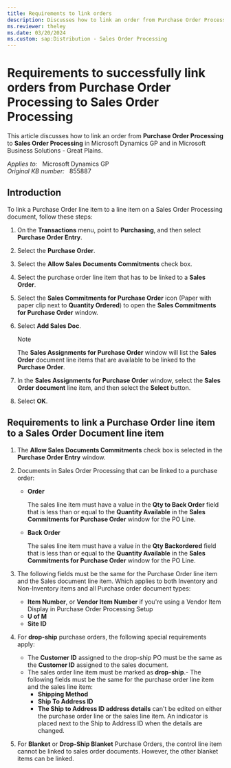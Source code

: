 ```yaml
---
title: Requirements to link orders
description: Discusses how to link an order from Purchase Order Processing to Sales Order Processing in Microsoft Dynamics GP and in Microsoft Business Solutions - Great Plains.
ms.reviewer: theley
ms.date: 03/20/2024
ms.custom: sap:Distribution - Sales Order Processing
---
```

# Requirements to successfully link orders from Purchase Order Processing to Sales Order Processing

This article discusses how to link an order from **Purchase Order Processing** to **Sales Order Processing** in Microsoft Dynamics GP and in Microsoft Business Solutions - Great Plains.

_Applies to:_ &nbsp; Microsoft Dynamics GP  
_Original KB number:_ &nbsp; 855887

## Introduction

To link a Purchase Order line item to a line item on a Sales Order Processing document, follow these steps:

1. On the **Transactions** menu, point to **Purchasing**, and then select **Purchase Order Entry**.
2. Select the **Purchase Order**.
3. Select the **Allow Sales Documents Commitments** check box.
4. Select the purchase order line item that has to be linked to a **Sales Order**.
5. Select the **Sales Commitments for Purchase Order** icon (Paper with paper clip next to **Quantity Ordered**) to open the **Sales Commitments for Purchase Order** window.
6. Select **Add Sales Doc**.

    > [!NOTE]
    > The **Sales Assignments for Purchase Order** window will list the **Sales Order** document line items that are available to be linked to the **Purchase Order**.

7. In the **Sales Assignments for Purchase Order** window, select the **Sales Order document** line item, and then select the **Select** button.
8. Select **OK**.

## Requirements to link a Purchase Order line item to a Sales Order Document line item

1. The **Allow Sales Documents Commitments** check box is selected in the **Purchase Order Entry** window.
2. Documents in Sales Order Processing that can be linked to a purchase order:

    - **Order**

        The sales line item must have a value in the **Qty to Back Order** field that is less than or equal to the **Quantity Available** in the **Sales Commitments for Purchase Order** window for the PO Line.
    - **Back Order**

        The sales line item must have a value in the **Qty Backordered** field that is less than or equal to the **Quantity Available** in the **Sales Commitments for Purchase Order** window for the PO Line.

3. The following fields must be the same for the Purchase Order line item and the Sales document line item. Which applies to both Inventory and Non-Inventory items and all Purchase order document types:
    - **Item Number**, or **Vendor Item Number** if you're using a Vendor Item Display in Purchase Order Processing Setup
    - **U of M**
    - **Site ID**
4. For **drop-ship** purchase orders, the following special requirements apply:
    - The **Customer ID** assigned to the drop-ship PO must be the same as the **Customer ID** assigned to the sales document.
    - The sales order line item must be marked as **drop-ship**.- The following fields must be the same for the purchase order line item and the sales line item:
        - **Shipping Method**
        - **Ship To Address ID**
        - **The Ship to Address ID address details** can't be edited on either the purchase order line or the sales line item. An indicator is placed next to the Ship to Address ID when the details are changed.  
5. For **Blanket** or **Drop-Ship Blanket** Purchase Orders, the control line item cannot be linked to sales order documents. However, the other blanket items can be linked.
